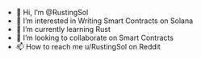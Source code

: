 - 👋 Hi, I’m @RustingSol
- 👀 I’m interested in Writing Smart Contracts on Solana
- 🌱 I’m currently learning Rust
- 💞️ I’m looking to collaborate on Smart Contracts
- 📫 How to reach me u/RustingSol on Reddit

<!---
RustingSol/RustingSol is a ✨ special ✨ repository because its `README.md` (this file) appears on your GitHub profile.
You can click the Preview link to take a look at your changes.
--->
